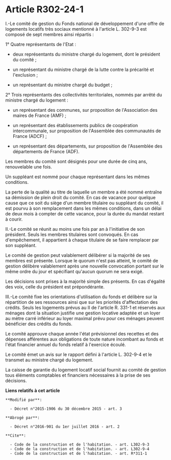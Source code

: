 # Article R302-24-1

I.-Le comité de gestion du Fonds national de développement d'une offre de logements locatifs très sociaux mentionné à
l'article L. 302-9-3 est composé de sept membres ainsi répartis : 

1° Quatre représentants de l'Etat :

- deux représentants du ministre chargé du logement, dont le président du comité ;

- un représentant du ministre chargé de la lutte contre la précarité et l'exclusion ;

- un représentant du ministre chargé du budget ; 

2° Trois représentants des collectivités territoriales, nommés par arrêté du ministre chargé du logement :

- un représentant des communes, sur proposition de l'Association des maires de France (AMF) ;

- un représentant des établissements publics de coopération intercommunale, sur proposition de l'Assemblée des communautés de
France (ADCF) ;

- un représentant des départements, sur proposition de l'Assemblée des départements de France (ADF). 

Les membres du comité sont désignés pour une durée de cinq ans, renouvelable une fois. 

Un suppléant est nommé pour chaque représentant dans les mêmes conditions. 

La perte de la qualité au titre de laquelle un membre a été nommé entraîne sa démission de plein droit du comité. En cas de
vacance pour quelque cause que ce soit du siège d'un membre titulaire ou suppléant du comité, il est pourvu à son
remplacement dans les mêmes conditions, dans un délai de deux mois à compter de cette vacance, pour la durée du mandat
restant à courir. 

II.-Le comité se réunit au moins une fois par an à l'initiative de son président. Seuls les membres titulaires sont
convoqués. En cas d'empêchement, il appartient à chaque titulaire de se faire remplacer par son suppléant. 

Le comité de gestion peut valablement délibérer si la majorité de ses membres est présente. Lorsque le quorum n'est pas
atteint, le comité de gestion délibère valablement après une nouvelle convocation portant sur le même ordre du jour et
spécifiant qu'aucun quorum ne sera exigé. 

Les décisions sont prises à la majorité simple des présents. En cas d'égalité des voix, celle du président est
prépondérante. 

III.-Le comité fixe les orientations d'utilisation du fonds et délibère sur la répartition de ses ressources ainsi que sur
les priorités d'affectation des crédits. Seuls les logements prévus au II de l'article R. 331-1 et réservés aux ménages dont
la situation justifie une gestion locative adaptée et un loyer au mètre carré inférieur au loyer maximal prévu pour ces
ménages peuvent bénéficier des crédits du fonds. 

Le comité approuve chaque année l'état prévisionnel des recettes et des dépenses afférentes aux obligations de toute nature
incombant au fonds et l'état financier annuel du fonds relatif à l'exercice écoulé. 

Le comité émet un avis sur le rapport défini à l'article L. 302-9-4 et le transmet au ministre chargé du logement.

La caisse de garantie du logement locatif social fournit au comité de gestion tous éléments comptables et financiers
nécessaires à la prise de ses décisions.

**Liens relatifs à cet article**

	**Modifié par**:

	  - Décret n°2015-1906 du 30 décembre 2015 - art. 3

	**Abrogé par**:

	  - Décret n°2016-901 du 1er juillet 2016 - art. 2

	**Cite**:

	  - Code de la construction et de l'habitation. - art. L302-9-3
	  - Code de la construction et de l'habitation. - art. L302-9-4
	  - Code de la construction et de l'habitation. - art. R*311-1
